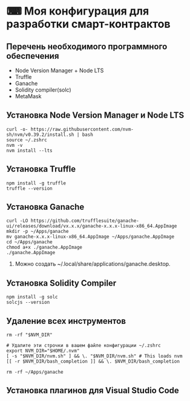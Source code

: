 # ⌨ Моя конфигурация для разработки смарт-контрактов

## Перечень необходимого программного обеспечения

* Node Version Manager + Node LTS
* Truffle
* Ganache
* Solidity compiler(solc)
* MetaMask

## Установка Node Version Manager и Node LTS

```
curl -o- https://raw.githubusercontent.com/nvm-sh/nvm/v0.39.2/install.sh | bash
source ~/.zshrc
nvm -v
nvm install --lts
```

## Установка Truffle

```
npm install -g truffle
truffle --version
```

## Установка Ganache

```
curl -LO https://github.com/trufflesuite/ganache-ui/releases/download/vx.x.x/ganache-x.x.x-linux-x86_64.AppImage
mkdir -p ~/Apps/ganache
mv ganache-x.x.x-linux-x86_64.AppImage ~/Apps/ganache.AppImage
cd ~/Apps/ganache
chmod a+x ./ganache.AppImage
./ganache.AppImage
```

1. Можно создать \~/.local/share/applications/ganache.desktop.

## Установка Solidity Compiler

```
npm install -g solc
solcjs --version
```

## Удаление всех инструментов

```
rm -rf "$NVM_DIR"

# Удалите эти строчки в вашем файле конфигурации ~/.zshrc
export NVM_DIR="$HOME/.nvm"
[ -s "$NVM_DIR/nvm.sh" ] && \. "$NVM_DIR/nvm.sh" # This loads nvm
[[ -r $NVM_DIR/bash_completion ]] && \. $NVM_DIR/bash_completion

rm -rf ~/Apps/ganache
```

## Установка плагинов для Visual Studio Code

```
```
